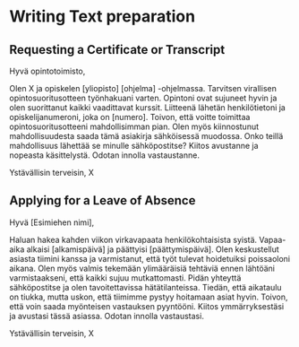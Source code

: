 # Writing Text preparation
## Requesting a Certificate or Transcript

Hyvä opintotoimisto,

Olen X ja opiskelen [yliopisto] [ohjelma] -ohjelmassa. Tarvitsen virallisen opintosuoritusotteen työnhakuani varten. Opintoni ovat sujuneet hyvin ja olen suorittanut kaikki vaadittavat kurssit. Liitteenä lähetän henkilötietoni ja opiskelijanumeroni, joka on [numero]. Toivon, että voitte toimittaa opintosuoritusotteeni mahdollisimman pian. Olen myös kiinnostunut mahdollisuudesta saada tämä asiakirja sähköisessä muodossa. Onko teillä mahdollisuus lähettää se minulle sähköpostitse? Kiitos avustanne ja nopeasta käsittelystä. Odotan innolla vastaustanne.

Ystävällisin terveisin,
X

## Applying for a Leave of Absence

Hyvä [Esimiehen nimi],

Haluan hakea kahden viikon virkavapaata henkilökohtaisista syistä. Vapaa-aika alkaisi [alkamispäivä] ja päättyisi [päättymispäivä]. Olen keskustellut asiasta tiimini kanssa ja varmistanut, että työt tulevat hoidetuiksi poissaoloni aikana. Olen myös valmis tekemään ylimääräisiä tehtäviä ennen lähtöäni varmistaakseni, että kaikki sujuu mutkattomasti. Pidän yhteyttä sähköpostitse ja olen tavoitettavissa hätätilanteissa. Tiedän, että aikataulu on tiukka, mutta uskon, että tiimimme pystyy hoitamaan asiat hyvin. Toivon, että voin saada myönteisen vastauksen pyyntööni. Kiitos ymmärryksestäsi ja avustasi tässä asiassa. Odotan innolla vastaustasi.

Ystävällisin terveisin,
X










